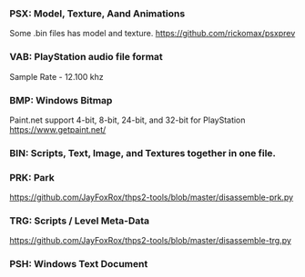 ### PSX: Model, Texture, Aand Animations
Some .bin files has model and texture. https://github.com/rickomax/psxprev

### VAB: PlayStation audio file format
Sample Rate - 12.100 khz

### BMP: Windows Bitmap
Paint.net support 4-bit, 8-bit, 24-bit, and 32-bit for PlayStation
https://www.getpaint.net/

### BIN: Scripts, Text, Image, and Textures together in one file.

### PRK: Park
https://github.com/JayFoxRox/thps2-tools/blob/master/disassemble-prk.py

### TRG: Scripts / Level Meta-Data
https://github.com/JayFoxRox/thps2-tools/blob/master/disassemble-trg.py

### PSH: Windows Text Document
